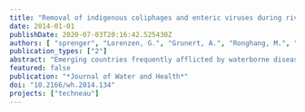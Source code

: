 ```yaml
---
title: "Removal of indigenous coliphages and enteric viruses during riverbank filtration from highly polluted river water in Delhi (India)"
date: 2014-01-01
publishDate: 2020-07-03T20:16:42.525430Z
authors: [ "sprenger", "Lorenzen, G.", "Grunert, A.", "Ronghang, M.", "Dizer, H.", "Selinka, H.-C.", "Girones, R.", "LÃ³pez-Pila, J. M.", "Mittal, A. K.", "Szewzyk, R. G." ]
publication_types: ["2"]
abstract: "Emerging countries frequently afflicted by waterborne diseases require safe and cost-efficient production of drinking water, a task that is becoming more challenging as many rivers carry a high degree of pollution. A study was conducted on the banks of the Yamuna River, Delhi, India, to ascertain if riverbank filtration (RBF) can significantly improve the quality of the highly polluted surface water in terms of virus removal (coliphages, enteric viruses). Human adenoviruses and noroviruses, both present in the Yamuna River in the range of 10(5) genomes/100 mL, were undetectable after 50 m infiltration and approximately 119 days of underground passage. Indigenous somatic coliphages, used as surrogates of human pathogenic viruses, underwent approximately 5 log10 removal after only 3.8 m of RBF. The initial removal after 1 m was 3.3 log10, and the removal between 1 and 2.4 m and between 2.4 and 3.8 m was 0.7 log10 each. RBF is therefore an excellent candidate to improve the water situation in emerging countries with respect to virus removal."
featured: false
publication: "*Journal of Water and Health*"
doi: "10.2166/wh.2014.134"
projects: ["techneau"]
---
```



